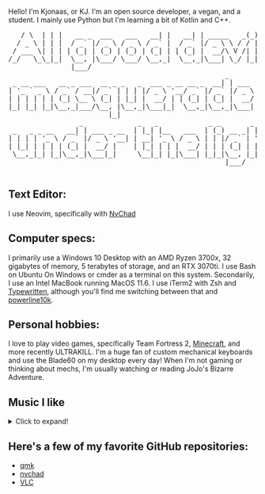 Hello! I'm Kjonaas, or KJ. I'm an open source developer, a vegan, and a student. I mainly use Python but I'm learning a bit of Kotlin and C++.
<pre>
   / \  | | |   __ _  ___   ___   __| |   __| | _____   _(_) |___
  / _ \ | | |  / _` |/ _ \ / _ \ / _` |  / _` |/ _ \ \ / / | / __|
 / ___ \| | | | (_| | (_) | (_) | (_| | | (_| |  __/\ V /| | \__ \
/_/   \_\_|_|  \__, |\___/ \___/ \__,_|  \__,_|\___| \_/ |_|_|___/
               |___/
                                                    _
 _ __ ___   __ _ ___  __ _ _   _  ___ _ __ __ _  __| | ___
| '_ ` _ \ / _` / __|/ _` | | | |/ _ \ '__/ _` |/ _` |/ _ \
| | | | | | (_| \__ \ (_| | |_| |  __/ | | (_| | (_| |  __/
|_| |_| |_|\__,_|___/\__, |\__,_|\___|_|  \__,_|\__,_|\___|
                        |_|
                 _             _   _            _ _       _     _
 _   _ _ __   __| | ___ _ __  | |_| |__   ___  | (_) __ _| |__ | |_
| | | | '_ \ / _` |/ _ \ '__| | __| '_ \ / _ \ | | |/ _` | '_ \| __|
| |_| | | | | (_| |  __/ |    | |_| | | |  __/ | | | (_| | | | | |_
 \__,_|_| |_|\__,_|\___|_|     \__|_| |_|\___| |_|_|\__, |_| |_|\__|
                                                    |___/

</pre>                                                   
## Text Editor:
I use Neovim, specifically with [NvChad](https://github.com/NvChad/NvChad)
## Computer specs:
I primarily use a Windows 10 Desktop with an AMD Ryzen 3700x, 32 gigabytes of memory, 5 terabytes of storage, and an RTX 3070ti. I use Bash on Ubuntu On Windows or cmder as a terminal on this system.
Secondarily, I use an Intel MacBook running MacOS 11.6. I use iTerm2 with Zsh and [Typewritten](https://typewritten.dev/), although you'll find me switching between that and [powerline10k](https://github.com/romkatv/powerlevel10k).
## Personal hobbies:
I love to play video games, specifically Team Fortress 2, [Minecraft](rotf.lol/hardcore), and more recently ULTRAKILL.
I'm a huge fan of custom mechanical keyboards and use the Blade60 on my desktop every day!
When I'm not gaming or thinking about mechs, I'm usually watching or reading JoJo's Bizarre Adventure.
## Music I like
<details>
  <summary>Click to expand!</summary>
  
  ## List of musical artists I like:
  * Afourteen
  * Go! Child
  * AJJ
  * Teenage Disaster
  * atlas
  * The Decemberists
* MF DOOM/Madvillain/DANGERDOOM etc.
* Dylan Cozart
* glaive
* Jack Stauber
* Wingnut Dishwashers Union
* Ricky Montgomery
* Yameii Online
* WHOKILLEDXIX
* Tally Hall
* Shotgun Willy
* Oliver Tree
* osquinn
* Newgrounds Death Rugby
* Nascar Aloe
* The Mechanisms
* Alice Gas
* 100 Gecs

</details>

## Here's a few of my favorite GitHub repositories:
* [qmk](https://github.com/qmk/qmk_firmware)
* [nvchad](https://github.com/NvChad/NvChad)
* [VLC](https://github.com/videolan/vlc)
